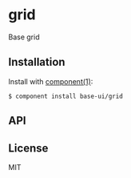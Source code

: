 
# grid

  Base grid

## Installation

  Install with [component(1)](http://component.io):

    $ component install base-ui/grid

## API



## License

  MIT
